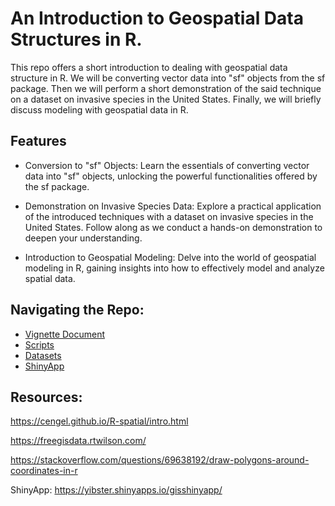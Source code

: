 # An Introduction to Geospatial Data Structures in R.

This repo offers a short introduction to dealing with geospatial data structure in R. We will be converting vector data into "sf" objects from the sf package. Then we will perform a short demonstration of the said technique on a dataset on invasive species in the United States. Finally, we will briefly discuss modeling with geospatial data in R.

## Features

- Conversion to "sf" Objects: Learn the essentials of converting vector data into "sf" objects, unlocking the powerful functionalities offered by the sf package.

- Demonstration on Invasive Species Data: Explore a practical application of the introduced techniques with a dataset on invasive species in the United States. Follow along as we conduct a hands-on demonstration to deepen your understanding.

- Introduction to Geospatial Modeling: Delve into the world of geospatial modeling in R, gaining insights into how to effectively model and analyze spatial data.

## Navigating the Repo:

- [Vignette Document](https://github.com/PSTAT197-F23/vignette-geospatialDataStructure/blob/main/vignette.html)
- [Scripts](https://github.com/PSTAT197-F23/vignette-geospatialDataStructure/tree/main/scripts)
- [Datasets](https://github.com/PSTAT197-F23/vignette-geospatialDataStructure/tree/main/data)
- [ShinyApp](https://github.com/PSTAT197-F23/vignette-geospatialDataStructure/tree/main/GISshinyApp)

## Resources:

https://cengel.github.io/R-spatial/intro.html

https://freegisdata.rtwilson.com/

https://stackoverflow.com/questions/69638192/draw-polygons-around-coordinates-in-r

ShinyApp: https://yibster.shinyapps.io/gisshinyapp/
